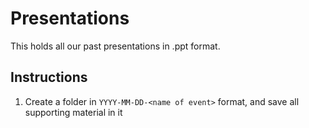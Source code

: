 # Presentations

This holds all our past presentations in .ppt format.

## Instructions

1. Create a folder in `YYYY-MM-DD-<name of event>` format, and save all supporting material in it
